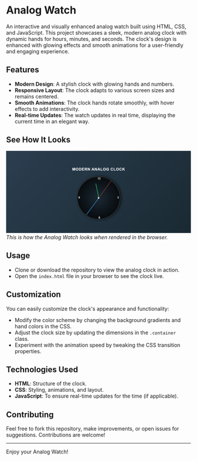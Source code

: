 # Analog Watch

An interactive and visually enhanced analog watch built using HTML, CSS, and JavaScript. This project showcases a sleek, modern analog clock with dynamic hands for hours, minutes, and seconds. The clock's design is enhanced with glowing effects and smooth animations for a user-friendly and engaging experience.

## Features
- **Modern Design**: A stylish clock with glowing hands and numbers.
- **Responsive Layout**: The clock adapts to various screen sizes and remains centered.
- **Smooth Animations**: The clock hands rotate smoothly, with hover effects to add interactivity.
- **Real-time Updates**: The watch updates in real time, displaying the current time in an elegant way.

## See How It Looks
![Analog Watch Screenshot](screenshot.png)  
*This is how the Analog Watch looks when rendered in the browser.*

## Usage
- Clone or download the repository to view the analog clock in action.
- Open the `index.html` file in your browser to see the clock live.

## Customization
You can easily customize the clock's appearance and functionality:
- Modify the color scheme by changing the background gradients and hand colors in the CSS.
- Adjust the clock size by updating the dimensions in the `.container` class.
- Experiment with the animation speed by tweaking the CSS transition properties.

## Technologies Used
- **HTML**: Structure of the clock.
- **CSS**: Styling, animations, and layout.
- **JavaScript**: To ensure real-time updates for the time (if applicable).

## Contributing
Feel free to fork this repository, make improvements, or open issues for suggestions. Contributions are welcome!

---
Enjoy your Analog Watch!
